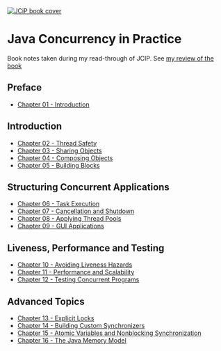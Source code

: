 <a href="https://www.amazon.com/Java-Concurrency-Practice-Brian-Goetz/dp/0321349601/ref=as_li_ss_il?ie=UTF8&linkCode=li2&tag=briangoetz-20&linkId=b951303a6cb9b22d67e0d6870ffe6b05&language=en_US" target="_blank" class="thumbnail">
 <img src="https://jcip.net/images/jcip-cover.jpg" alt="JCiP book cover">
</a>

# Java Concurrency in Practice
Book notes taken during my read-through of JCIP. See [my review of the book](https://pmihaylov.com/my-thoughts-on-jcip/)

## Preface
 * [Chapter 01 - Introduction](./chapter01/)

## Introduction
 * [Chapter 02 - Thread Safety](./chapter-02)
 * [Chapter 03 - Sharing Objects](./chapter-03)
 * [Chapter 04 - Composing Objects](./chapter-04)
 * [Chapter 05 - Building Blocks](./chapter-05)

## Structuring Concurrent Applications
 * [Chapter 06 - Task Execution](./chapter-06)
 * [Chapter 07 - Cancellation and Shutdown](./chapter-07)
 * [Chapter 08 - Applying Thread Pools](./chapter-08)
 * [Chapter 09 - GUI Applications](./chapter-09)

## Liveness, Performance and Testing
 * [Chapter 10 - Avoiding Liveness Hazards](./chapter-10)
 * [Chapter 11 - Performance and Scalability](./chapter-11)
 * [Chapter 12 - Testing Concurrent Programs](./chapter-12)

## Advanced Topics
 * [Chapter 13 - Explicit Locks](./chapter-13)
 * [Chapter 14 - Building Custom Synchronizers](./chapter-14)
 * [Chapter 15 - Atomic Variables and Nonblocking Synchronization](./chapter-15)
 * [Chapter 16 - The Java Memory Model](./chapter-16)

